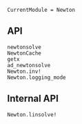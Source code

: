 ```@meta
CurrentModule = Newton
```

## API
```@docs
newtonsolve
NewtonCache
getx
ad_newtonsolve
Newton.inv!
Newton.logging_mode
```

## Internal API
```@docs
Newton.linsolve!
```
